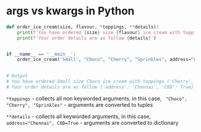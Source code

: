 # args vs kwargs in Python

```python
def order_ice_cream(size, flavour, *toppings, **details):
    print(f'You have ordered {size} size {flavour} ice cream with toppings {toppings}')
    print(f'Your order details are as follow {details}')


if __name__ == '__main__':
    order_ice_cream('Small', "Choco", "Cherry", "Sprinkles", address="Chennai", COD=True)
    

# Output
# You have ordered Small size Choco ice cream with toppings ('Cherry', 'Sprinkles')
# Your order details are as follow {'address': 'Chennai', 'COD': True}
```

`*toppings` - collects all non keyworded arguments, in this case, ` "Choco", "Cherry", "Sprinkles"` - arguments are converted to tuples

`**details` - collects all keyworded arguments, in this case, `address="Chennai", COD=True` - arguments are converted to dictionary



